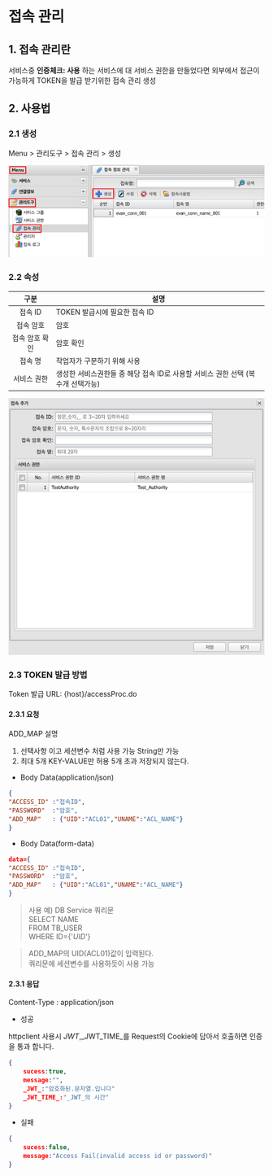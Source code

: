 # 접속 관리
## 1. 접속 관리란
서비스중 __인증체크: 사용__ 하는 서비스에 대 서비스 권한을 만들었다면 외부에서 접근이 가능하게 TOKEN을 발급 받기위한 접속 관리 생성

## 2. 사용법
### 2.1 생성
Menu > 관리도구 > 접속 관리 > 생성

![item Create](./images/03-management-tools-access-01.png)

### 2.2 속성

| 구분 | 설명 |
|:---:|---|
| 접속 ID | TOKEN 발급시에 필요한 접속 ID |
| 접속 암호 | 암호 |
| 접속 암호 확인 | 암호 확인 |
| 접속 명 | 작업자가 구분하기 위해 사용 |
| 서비스 권한 | 생성한 서비스권한들 중 해당 접속 ID로 사용할 서비스 권한 선택 (복수개 선택가능) |

![item Attribute](./images/03-management-tools-access-02.png)

### 2.3 TOKEN 발급 방법

Token 발급 URL: {host}/accessProc.do

#### 2.3.1 요청

ADD_MAP 설명  
1. 선택사항 이고 세션변수 처럼 사용 가능 String만 가능  
2. 최대 5개 KEY-VALUE만 허용 5개 초과 저장되지 않는다.  

- Body Data(application/json)

```json
{
"ACCESS_ID" :"접속ID",
"PASSWORD"  :"암호",
"ADD_MAP"   : {"UID":"ACL01","UNAME":"ACL_NAME"}
}
```
- Body Data(form-data)

```json
data={
"ACCESS_ID" :"접속ID",
"PASSWORD"  :"암호",
"ADD_MAP"   : {"UID":"ACL01","UNAME":"ACL_NAME"}
}
```

> 사용 예) DB Service 쿼리문  
SELECT  NAME  
FROM    TB_USER  
WHERE   ID={'$UID$'}

> ADD_MAP의 UID(ACL01)값이 입력된다.  
쿼리문에 세션변수를 사용하듯이 사용 가능

#### 2.3.1 응답
Content-Type : application/json

- 성공

httpclient 사용시 _JWT_,_JWT_TIME_를 Request의 Cookie에 담아서 호출하면 인증을 통과 합니다.

```json
{
    sucess:true,
    message:"",
    _JWT_:"암호화된.문자열.입니다"
    _JWT_TIME_:"_JWT_의 시간"
}
```

- 실패

```json
{
    sucess:false,
    message:"Access Fail(invalid access id or password)"
}
```